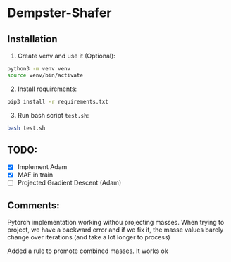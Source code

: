 # Dempster-Shafer

## Installation
1. Create venv and use it (Optional):
```bash
python3 -m venv venv
source venv/bin/activate
```
2. Install requirements:
```bash
pip3 install -r requirements.txt
```
3. Run bash script `test.sh`:
```bash
bash test.sh
```

## TODO:
- [x] Implement Adam
- [x] MAF in train
- [ ] Projected Gradient Descent (Adam)

## Comments:
Pytorch implementation working withou projecting masses. When trying to project, we have a backward error and if we fix it, the masse values barely change over iterations (and take a lot longer to process)

Added a rule to promote combined masses. It works ok
